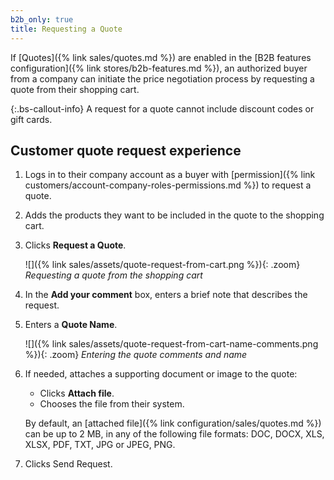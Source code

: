 ```yaml
---
b2b_only: true
title: Requesting a Quote
---
```


If [Quotes]({% link sales/quotes.md %}) are enabled in the [B2B features configuration]({% link stores/b2b-features.md %}), an authorized buyer from a company can initiate the price negotiation process by requesting a quote from their shopping cart.

{:.bs-callout-info}
A request for a quote cannot include discount codes or gift cards.

## Customer quote request experience

1. Logs in to their company account as a buyer with [permission]({% link customers/account-company-roles-permissions.md %}) to request a quote.

1. Adds the products they want to be included in the quote to the shopping cart.

1. Clicks **Request a Quote**.

   ![]({% link sales/assets/quote-request-from-cart.png %}){: .zoom}
   _Requesting a quote from the shopping cart_

1. In the **Add your comment** box, enters a brief note that describes the request.

1. Enters a **Quote Name**.

   ![]({% link sales/assets/quote-request-from-cart-name-comments.png %}){: .zoom}
   _Entering the quote comments and name_

1. If needed, attaches a supporting document or image to the quote:

   - Clicks **Attach file**.
   - Chooses the file from their system.

   By default, an [attached file]({% link configuration/sales/quotes.md %}) can be up to 2 MB, in any of the following file formats: DOC, DOCX, XLS, XLSX, PDF, TXT, JPG or JPEG, PNG.

1. Clicks <span class="btn">Send Request</span>.
